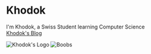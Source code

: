 # Khodok

I'm Khodok, a Swiss Student learning Computer Science  
[Khodok's Blog]


![Khodok's Logo]
![Boobs]



[Boobs]:https://cdn.discordapp.com/attachments/709071652817862688/730811758578761818/image0.jpg
[Khodok's Blog]:https://khodok.pythonanywhere.com "Khodok's Blog"
[Khodok's Logo]:https://khodok.xyz/src/img/logos/RuthinkkTooBig.png "Khodok's Logo"
